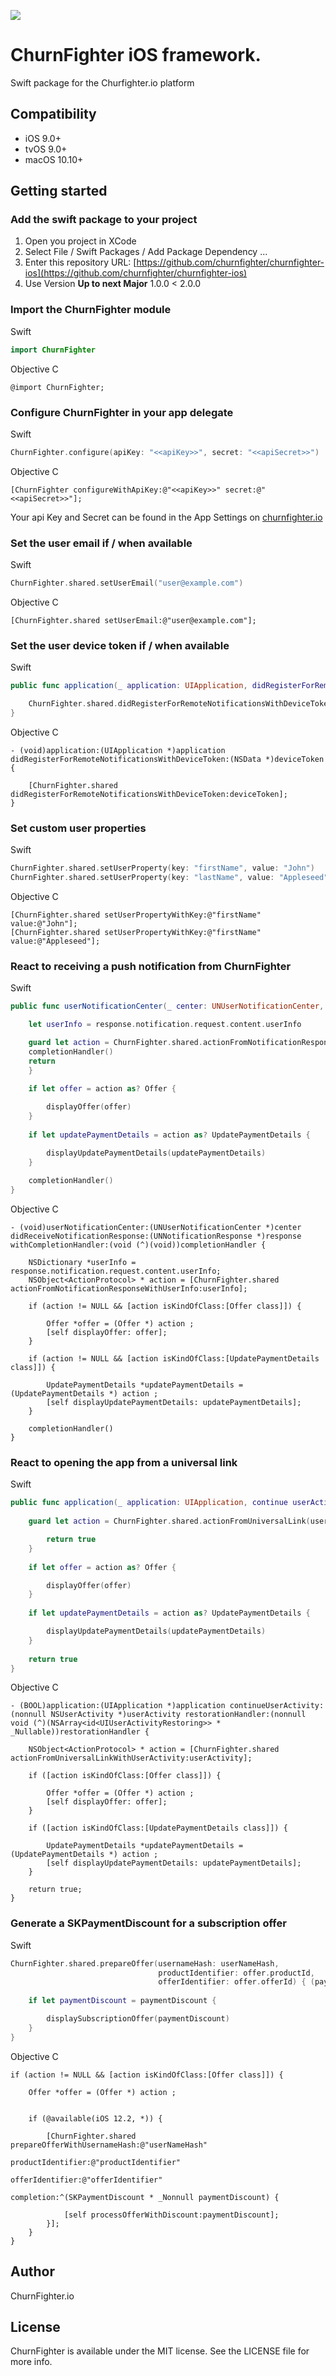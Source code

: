 ![](https://github.com/churnfighter/churnfighter-ios/workflows/UnitTests/badge.svg)
# ChurnFighter iOS framework. 
Swift package for the Churfighter.io platform

## <a name="requirements"></a>Compatibility

- iOS 9.0+
- tvOS 9.0+
- macOS 10.10+

## <a name="usage"></a>Getting started

### Add the swift package to your project

1. Open you project in XCode
2. Select File / Swift Packages / Add Package Dependency ...
3. Enter this repository URL: [https://github.com/churnfighter/churnfighter-ios](https://github.com/churnfighter/churnfighter-ios)
4. Use Version **Up to next Major** 1.0.0 < 2.0.0

### Import the ChurnFighter module

Swift 

```swift
import ChurnFighter
```
Objective C

```objc
@import ChurnFighter;
```


### Configure ChurnFighter in your app delegate
Swift

```swift
ChurnFighter.configure(apiKey: "<<apiKey>>", secret: "<<apiSecret>>")
```
Objective C

```objc
[ChurnFighter configureWithApiKey:@"<<apiKey>>" secret:@"<<apiSecret>>"];
```

Your api Key and Secret can be found in the App Settings on [churnfighter.io](https://churnfighter.io)
### Set the user email if / when available
Swift

```swift
ChurnFighter.shared.setUserEmail("user@example.com")
```
Objective C

```objc
[ChurnFighter.shared setUserEmail:@"user@example.com"];
```

### Set the user device token if / when available
Swift

```swift
public func application(_ application: UIApplication, didRegisterForRemoteNotificationsWithDeviceToken deviceToken: Data) {

    ChurnFighter.shared.didRegisterForRemoteNotificationsWithDeviceToken(deviceToken)
}
```
Objective C

```objc
- (void)application:(UIApplication *)application didRegisterForRemoteNotificationsWithDeviceToken:(NSData *)deviceToken {
    
    [ChurnFighter.shared didRegisterForRemoteNotificationsWithDeviceToken:deviceToken];
}
```
### Set custom user properties
Swift

```swift
ChurnFighter.shared.setUserProperty(key: "firstName", value: "John")
ChurnFighter.shared.setUserProperty(key: "lastName", value: "Appleseed")
```

Objective C

```objc
[ChurnFighter.shared setUserPropertyWithKey:@"firstName" value:@"John"];
[ChurnFighter.shared setUserPropertyWithKey:@"firstName" value:@"Appleseed"];
```

### React to receiving a push notification from ChurnFighter
Swift

```swift
public func userNotificationCenter(_ center: UNUserNotificationCenter, didReceive response: UNNotificationResponse, withCompletionHandler completionHandler: @escaping () -> Void) {

    let userInfo = response.notification.request.content.userInfo

    guard let action = ChurnFighter.shared.actionFromNotificationResponse(userInfo: userInfo) else {
    completionHandler()
    return
    }
        
    if let offer = action as? Offer {

        displayOffer(offer)
    }
        
    if let updatePaymentDetails = action as? UpdatePaymentDetails {

        displayUpdatePaymentDetails(updatePaymentDetails)
    }
    
    completionHandler()
}
```
Objective C

```objc
- (void)userNotificationCenter:(UNUserNotificationCenter *)center didReceiveNotificationResponse:(UNNotificationResponse *)response withCompletionHandler:(void (^)(void))completionHandler {
    
    NSDictionary *userInfo = response.notification.request.content.userInfo;
    NSObject<ActionProtocol> * action = [ChurnFighter.shared actionFromNotificationResponseWithUserInfo:userInfo];

    if (action != NULL && [action isKindOfClass:[Offer class]]) {

        Offer *offer = (Offer *) action ;
        [self displayOffer: offer];
    }
    
    if (action != NULL && [action isKindOfClass:[UpdatePaymentDetails class]]) {

        UpdatePaymentDetails *updatePaymentDetails = (UpdatePaymentDetails *) action ;
        [self displayUpdatePaymentDetails: updatePaymentDetails];
    }
    
    completionHandler()
}
```
### React to opening the app from a universal link
Swift

```swift
public func application(_ application: UIApplication, continue userActivity: NSUserActivity, restorationHandler: @escaping ([UIUserActivityRestoring]?) -> Void) -> Bool {
        
    guard let action = ChurnFighter.shared.actionFromUniversalLink(userActivity: userActivity) else {

        return true
    }
    
    if let offer = action as? Offer {

        displayOffer(offer)
    }
        
    if let updatePaymentDetails = action as? UpdatePaymentDetails {

        displayUpdatePaymentDetails(updatePaymentDetails)
    }
    
    return true
}
```

Objective C

```objc
- (BOOL)application:(UIApplication *)application continueUserActivity:(nonnull NSUserActivity *)userActivity restorationHandler:(nonnull void (^)(NSArray<id<UIUserActivityRestoring>> * _Nullable))restorationHandler {
    
    NSObject<ActionProtocol> * action = [ChurnFighter.shared actionFromUniversalLinkWithUserActivity:userActivity];
    
    if ([action isKindOfClass:[Offer class]]) {
           
        Offer *offer = (Offer *) action ;
        [self displayOffer: offer];
    }
    
    if ([action isKindOfClass:[UpdatePaymentDetails class]]) {
       
        UpdatePaymentDetails *updatePaymentDetails = (UpdatePaymentDetails *) action ;
        [self displayUpdatePaymentDetails: updatePaymentDetails];
    }
    
    return true;
}
```

### Generate a SKPaymentDiscount for a subscription offer
Swift

```swift
ChurnFighter.shared.prepareOffer(usernameHash: userNameHash,
                                 productIdentifier: offer.productId,
                                 offerIdentifier: offer.offerId) { (paymentDiscount) in
    
    if let paymentDiscount = paymentDiscount {

        displaySubscriptionOffer(paymentDiscount)
    }
}
```
Objective C

```objc
if (action != NULL && [action isKindOfClass:[Offer class]]) {

    Offer *offer = (Offer *) action ;
    
    
    if (@available(iOS 12.2, *)) {
        
        [ChurnFighter.shared prepareOfferWithUsernameHash:@"userNameHash"
                                        productIdentifier:@"productIdentifier"
                                          offerIdentifier:@"offerIdentifier"
                                               completion:^(SKPaymentDiscount * _Nonnull paymentDiscount) {
            
            [self processOfferWithDiscount:paymentDiscount];
        }];
    }
}
```

## <a name="author"></a>Author

ChurnFighter.io 


## <a name="license"></a>License

ChurnFighter is available under the MIT license. See the LICENSE file for more info.
